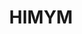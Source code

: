 ---
title: HIMYM
crosslinks:
- youtubefactsbot
- youtubot
- livven
- anti_gif_bot
- u_imguralbumbot
- AskReddit
- nba
- sadcringe
- autotldr
- interestingasfuck
- GhostedTV
- penpals
- ThriftStoreHauls
- NotHowDrugsWork
- autourbanbot
- underpopular
- shittytumblrgifs
- ggonewild
- videos
- CasualConversation
---